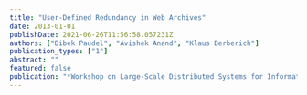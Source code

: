 ```yaml
---
title: "User-Defined Redundancy in Web Archives"
date: 2013-01-01
publishDate: 2021-06-26T11:56:58.057231Z
authors: ["Bibek Paudel", "Avishek Anand", "Klaus Berberich"]
publication_types: ["1"]
abstract: ""
featured: false
publication: "*Workshop on Large-Scale Distributed Systems for Information Retrieval, LSDS-IR 2013*"
---
```



